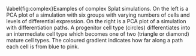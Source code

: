 \label{fig:complex}Examples of complex Splat simulations. On the left is a PCA plot of a simulation with six groups with varying numbers of cells and levels of differential expression. On the right is a PCA plot of a simulation with differentiation paths. A progenitor cell type (circles) differentiates into an intermediate cell type which becomes one of two (triangle or diamond) mature cell types. The coloured gradient indicates how far along a path each cell is from blue to pink. 